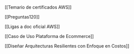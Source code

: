 [[Temario de certificados AWS]]

[[Preguntas120]]

[[Ligas a doc oficial AWS]]

[[Caso de Uso Plataforma de Ecommerce]]

[[Diseñar Arquitecturas Resilientes con Enfoque en Costos]]




